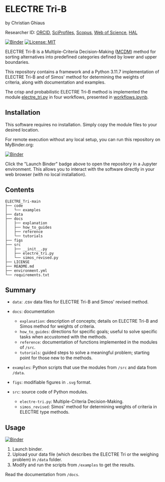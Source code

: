 # ELECTRE Tri-B

by Christian Ghiaus

Researcher ID: [ORCID](https://orcid.org/0000-0001-5561-1245), [SciProfiles](https://sciprofiles.com/profile/2970335), [Scopus](https://www.scopus.com/authid/detail.uri?authorId=6603390490), [Web of Science](https://www.webofscience.com/wos/author/record/1651371), [HAL](https://cv.hal.science/cghiaus)

[![Binder](https://mybinder.org/badge_logo.svg)](https://mybinder.org/v2/gh/cghiaus/ELECTRE_Tri/HEAD)
[![License: MIT](https://img.shields.io/badge/License-MIT-yellow.svg)](https://github.com/cghiaus/dm4bem_book/blob/main/LICENSE)

ELECTRE Tri-B is a Multiple-Criteria Decision-Making ([MCDM](https://en.m.wikipedia.org/wiki/Multiple-criteria_decision_analysis)) method for sorting alternatives into predefined categories defined by lower and upper boundaries. 

This repository contains a framework and a Python 3.11.7 implementation of ELECTRE Tri-B and of Simos' method for determining the weights of criteria, along with documentation and examples.

The crisp and probabilistic ELECTRE Tri-B method is implemented the module [electre_tri.py](./src/electre_tri.py) in four workflows, presented in [workflows.ipynb](./docs/how_to_guides/workflows.ipynb). 

## Installation

This software requires no installation. Simply copy the module files to your desired location.

For remote execution without any local setup, you can run this repository on MyBinder.org:

[![Binder](https://mybinder.org/badge_logo.svg)](https://mybinder.org/v2/gh/cghiaus/ELECTRE_Tri/HEAD)

Click the "Launch Binder" badge above to open the repository in a Jupyter environment. This allows you to interact with the software directly in your web browser (with no local installation).


## Contents

```
ELECTRE_Tri-main
├── code
│   └── examples
├── data
├── docs
│   ├── explanation
│   ├── how_to_guides
│   ├── reference
│   └── tutorials
├── figs
├── src
│   ├── __init__.py
│   ├── electre_tri.py
│   └── simos_revised.py
├── LICENSE
├── README.md
├── environment.yml
└── requirements.txt
```
## Summary
- `data`: .csv data files for ELECTRE Tri-B and Simos' revised method.

- `docs`: documentation
    - `explanation`: description of concepts; details on ELECTRE Tri-B and Simos method for weights of criteria.
    - `how_to_guides`: directions for specific goals; useful to solve specific tasks when accustomed with the methods.
    - `reference`: documentation of functions implemented in the modules of `/src`.
    - `tutorials`: guided steps to solve a meaningful problem; starting point for those new to the methods.

- `examples`: Python scripts that use the modules from `/src` and data from `/data`.

- `figs`: modifiable figures in `.svg` format.

- `src`: source code of Python modules.
    - `electre-tri.py`: Multiple-Criteria Decision-Making.
    - `simos_revised`: Simos' method for determining weights of criteria in ELECTRE type methods.

## Usage

[![Binder](https://mybinder.org/badge_logo.svg)](https://mybinder.org/v2/gh/cghiaus/ELECTRE_Tri/HEAD)

1. Launch binder.
2. Upload your data file (which describes the ELECTRE Tri or the weighing problem) in `/data` folder.
3. Modify and run the scripts from `/examples` to get the results.

Read the documentation from `/docs`.
